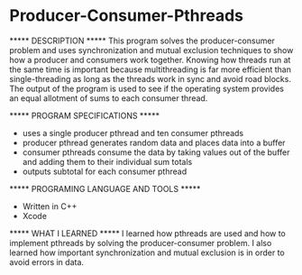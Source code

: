 # Producer-Consumer-Pthreads

***** DESCRIPTION *****
This program solves the producer-consumer problem and uses synchronization and mutual exclusion 
techniques to show how a producer and consumers work together. Knowing how threads run at the 
same time is important because multithreading is far more efficient than single-threading as long 
as the threads work in sync and avoid road blocks. The output of the program is used to see if the 
operating system provides an equal allotment of sums to each consumer thread.

***** PROGRAM SPECIFICATIONS *****
- uses a single producer pthread and ten consumer pthreads
- producer pthread generates random data and places data into a buffer
- consumer pthreads consume the data by taking values out of the buffer and adding them to their 
individual sum totals
- outputs subtotal for each consumer pthread

***** PROGRAMING LANGUAGE AND TOOLS *****
- Written in C++
- Xcode

***** WHAT I LEARNED *****
I learned how pthreads are used and how to implement pthreads by solving the producer-consumer problem.
I also learned how important synchronization and mutual exclusion is in order to avoid errors in data.
